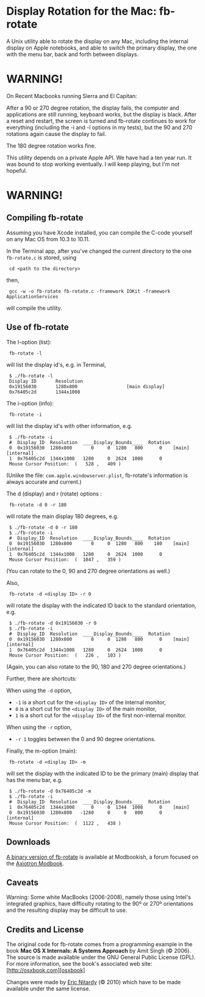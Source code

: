 
Display Rotation for the Mac: fb-rotate
=======================================

A Unix utility able to rotate the display on any Mac, including the internal display on Apple notebooks, and able to switch the primary display, the one with the menu bar, back and forth between displays.

WARNING!
========

On Recent Macbooks running Sierra and El Capitan:

After a 90 or 270 degree rotation, the display fails, the computer and applications are still running, keyboard works, but the display is black. After a reset and restart, the screen is turned and fb-rotate continues to work for everything (including the -i and -l options in my tests), but the 90 and 270 rotations again cause the display to fail.

The 180 degree rotation works fine.

This utility depends on a private Apple API. We have had a ten year run. It was bound to stop working eventually. I will keep playing, but I'm not hopeful.

WARNING!
========

Compiling fb-rotate
-------------------

Assuming you have Xcode installed, you can compile the C-code yourself on any Mac OS from 10.3 to 10.11.

In the Terminal app, after you've changed the current directory to the one `fb-rotate.c` is stored, using

     cd <path to the directory>

then,

     gcc -w -o fb-rotate fb-rotate.c -framework IOKit -framework ApplicationServices

will compile the utility.


Use of fb-rotate
----------------

The l-option (list):

     fb-rotate -l

will list the display id's, e.g. in Terminal,

     $ ./fb-rotate -l
     Display ID       Resolution
     0x19156030       1280x800                  [main display]
     0x76405c2d       1344x1008

The i-option (info):

     fb-rotate -i

will list the display id's with other information, e.g.

     $ ./fb-rotate -i
     #  Display_ID  Resolution  ____Display_Bounds____  Rotation    
     0  0x19156030  1280x800       0     0  1280   800      0    [main][internal]
     1  0x76405c2d  1344x1008   1280     0  2624  1008      0    
     Mouse Cursor Position:  (   528 ,   409 )

(Unlike the file: `com.apple.windowserver.plist`, fb-rotate's information is always accurate and current.)

The d (display) and r (rotate) options :

     fb-rotate -d 0 -r 180

will rotate the main display 180 degrees, e.g.

     $ ./fb-rotate -d 0 -r 180
     $ ./fb-rotate -i
     #  Display_ID  Resolution  ____Display_Bounds____  Rotation
     0  0x19156030  1280x800       0     0  1280   800    180    [main][internal]
     1  0x76405c2d  1344x1008   1280     0  2624  1008      0    
     Mouse Cursor Position:  (  1047 ,   359 )

(You can rotate to the 0, 90 and 270 degree orientations as well.)

Also,

     fb-rotate -d <display ID> -r 0

will rotate the display with the indicated ID back to the standard orientation, e.g.

     $ ./fb-rotate -d 0x19156030 -r 0
     $ ./fb-rotate -i
     #  Display_ID  Resolution  ____Display_Bounds____  Rotation
     0  0x19156030  1280x800       0     0  1280   800      0    [main][internal]
     1  0x76405c2d  1344x1008   1280     0  2624  1008      0    
     Mouse Cursor Position:  (   226 ,   103 )

(Again, you can also rotate to the 90, 180 and 270 degree orientations.)

Further, there are shortcuts:

When using the `-d` option,

- `-1` is a short cut for the `<display ID>` of the internal monitor,
- `0`  is a short cut for the `<display ID>` of the main monitor,
- `1`  is a short cut for the `<display ID>` of the first non-internal monitor.

When using the `-r` option,

- `-r 1` toggles between the 0 and 90 degree orientations.


Finally, the m-option (main):

     fb-rotate -d <display ID> -m

will set the display with the indicated ID to be the primary (main) display that has the menu bar, e.g.

     $ ./fb-rotate -d 0x76405c2d -m
     $ ./fb-rotate -i
     #  Display_ID  Resolution  ____Display_Bounds____  Rotation
     1  0x76405c2d  1344x1008      0     0  1344  1008      0    [main]
     0  0x19156030  1280x800   -1280     0     0   800      0    [internal]
     Mouse Cursor Position:  (  1122 ,   438 )



Downloads
---------

[A binary version of fb-rotate][fb-rotate] is available at Modbookish, a forum focused on the [Axiotron Modbook][Modbook].


Caveats
-------

Warning: Some white MacBooks (2006-2008), namely those using Intel's integrated graphics, have difficulty rotating to the 90º or 270º orientations and the resulting display may be difficult to use.


Credits and License
-------------------

The original code for fb-rotate comes from a programming example in
the book **Mac OS X Internals: A Systems Approach** by Amit Singh (© 2006). The source is made available under the GNU General Public License (GPL). For more information, see the book's associated web site: [http://osxbook.com][osxbook]

Changes were made by [Eric Nitardy][ericn] (© 2010) which have to be made available under the same license.

[osxbook]: http://osxbook.com
[ericn]: http://cdlbb.github.com
[fb-rotate]: http://modbookish.lefora.com/topic/3513246/A-Unix-Utility-to-Change-the-Primary-Display-on-OSX/
[Modbook]: http://www.modbook.com
